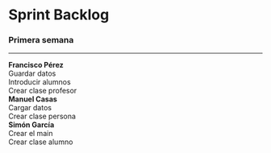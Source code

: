 # Sprint Backlog  
### Primera semana  
---
**Francisco Pérez**  
Guardar datos  
Introducir alumnos  
Crear clase profesor  
**Manuel Casas**  
Cargar datos  
Crear clase persona  
**Simón García**  
Crear el main  
Crear clase alumno  